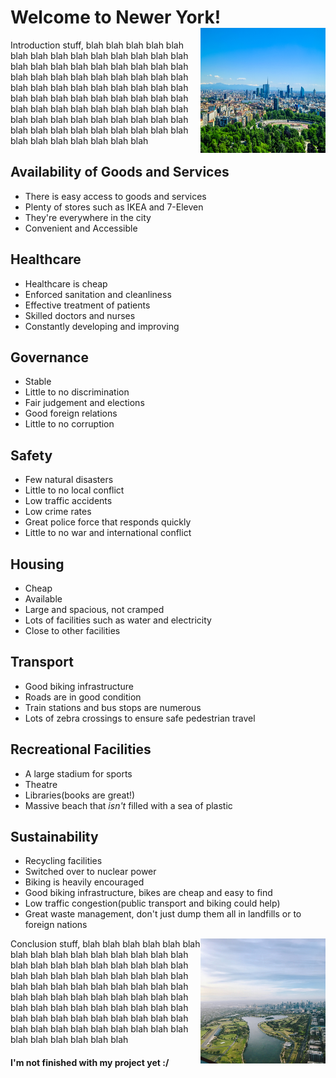 # Welcome to Newer York! <img align="right" width="200" height="200" src="./images/nature.jpg">

Introduction stuff, blah blah blah blah blah blah blah blah blah blah blah blah blah blah blah blah blah blah blah blah blah blah blah blah blah blah blah blah blah blah blah blah blah blah blah blah blah blah blah blah blah blah blah blah blah blah blah blah blah blah blah blah blah blah blah blah blah blah blah blah blah blah blah blah blah blah blah blah blah blah blah blah blah blah blah blah blah blah blah blah blah blah blah blah

## Availability of Goods and Services

- There is easy access to goods and services
- Plenty of stores such as IKEA and 7-Eleven
- They're everywhere in the city
- Convenient and Accessible

## Healthcare

- Healthcare is cheap
- Enforced sanitation and cleanliness
- Effective treatment of patients
- Skilled doctors and nurses
- Constantly developing and improving

## Governance

- Stable
- Little to no discrimination
- Fair judgement and elections
- Good foreign relations
- Little to no corruption

## Safety

- Few natural disasters
- Little to no local conflict
- Low traffic accidents
- Low crime rates
- Great police force that responds quickly
- Little to no war and international conflict

## Housing

- Cheap
- Available
- Large and spacious, not cramped
- Lots of facilities such as water and electricity
- Close to other facilities

## Transport

- Good biking infrastructure
- Roads are in good condition
- Train stations and bus stops are numerous
- Lots of zebra crossings to ensure safe pedestrian travel

## Recreational Facilities

- A large stadium for sports
- Theatre
- Libraries(books are great!)
- Massive beach that *isn't* filled with a sea of plastic

## Sustainability

- Recycling facilities
- Switched over to nuclear power
- Biking is heavily encouraged
- Good biking infrastructure, bikes are cheap and easy to find
- Low traffic congestion(public transport and biking could help)
- Great waste management, don't just dump them all in landfills or to foreign nations

<img align="right" width="200" height="200" src="./images/river.jpg">

Conclusion stuff, blah blah blah blah blah blah blah blah blah blah blah blah blah blah blah blah blah blah blah blah blah blah blah blah blah blah blah blah blah blah blah blah blah blah blah blah blah blah blah blah blah blah blah blah blah blah blah blah blah blah blah blah blah blah blah blah blah blah blah blah blah blah blah blah blah blah blah blah blah blah blah blah blah blah blah blah blah blah blah blah blah blah blah blah

#### I'm not finished with my project yet :/
